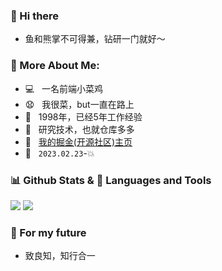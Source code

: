 ### 👋 Hi there
- 鱼和熊掌不可得兼，钻研一门就好～

### 🧐 More About Me:
- 💻 &nbsp; 一名前端小菜鸡
- 😧 &nbsp; 我很菜，but一直在路上
- 🏹 &nbsp; 1998年，已经5年工作经验
- 🌱 &nbsp; 研究技术，也就仓库多多
- 👦 &nbsp; [我的掘金(开源社区)主页](https://juejin.cn/user/2576910988358493/posts)
- 💌 &nbsp; `2023.02.23`-💥

 ### 📊 Github Stats & 🔨 Languages and Tools
 <div>
<img src="https://github-readme-stats.vercel.app/api?username=snapea&show_icons=true&icon_color=CE1D2D&text_color=718096&bg_color=ffffff&hide_title=true" />
<img src="https://github-readme-stats.vercel.app/api/top-langs/?username=snapea&layout=compact" />
</div>

### 🔭 For my future
- 致良知，知行合一

